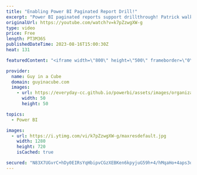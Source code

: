 ```yaml
---
title: "Enabling Power BI Paginated Report Drill!"
excerpt: "Power BI paginated reports support drillthrough! Patrick walks you through how to configure the reports within Report Builder to get them working.  Drillthrough reports in a paginated report (Power BI Report Builder) https://learn.microsoft.com/power-bi/paginated-reports/report-design/drillthrough-reports-report-builder"
originalUrl: https://youtube.com/watch?v=k7pZzwgXW-g
type: video
price: Free
length: PT3M36S
publishedDateTime: 2023-08-16T15:00:30Z
heat: 131

featuredContent: "<iframe width=\"800\" height=\"500\" frameborder=\"0\" src=\"https://www.youtube.com/embed/k7pZzwgXW-g\" allow=\"accelerometer; autoplay; encrypted-media; gyroscope; picture-in-picture\" allowfullscreen></iframe>"

provider:
  name: Guy in a Cube
  domain: guyinacube.com
  images:
    - url: https://everyday-cc.github.io/powerbi/assets/images/organizations/guyinacube.com-50x50.jpg
      width: 50
      height: 50

topics:
  - Power BI

images:
  - url: https://i.ytimg.com/vi/k7pZzwgXW-g/maxresdefault.jpg
    width: 1280
    height: 720
    isCached: true

secured: "N83X7UGvrC+hDy0EIRsYqHbipvCGzXEBKen6kpyjuG59h+4/hMqaHo+4aps3qkshKmRt5SelGAzYzREUgETvsyKXF2GBWLCfgzZCdCHoSq/0GRCA28kT4eO/Zm9ypUuYcReelmX+GOxKwLBVUXyFGWjw4m7iheQVzpYXppf7kR1BxxqQRwKjK2I3Gv23N5fNC+6w0t5EyjB72VQlMaGPg1cFpkw7I62uK1/0slBIsFqLILH+tzrN9nwbRjHZi4l+EQGUHdscibY/ZPETstrzRV/2YgukSi1aYTxqLcsDLEs9B7wWig2AtMZQN1670lo1q3aT2kCIAyJzzzn6eQqd3/38WakU2WtxNVa4J8AAflC5Z/Jet4vAJvLSxGQzXkXTJ5apZZGE4/u6OEtlXBm7FcFJNY5j6JOwl1WW8uozqQc=;5uRGpXNoGxnN7ZTn8TGvcg=="
---
```



